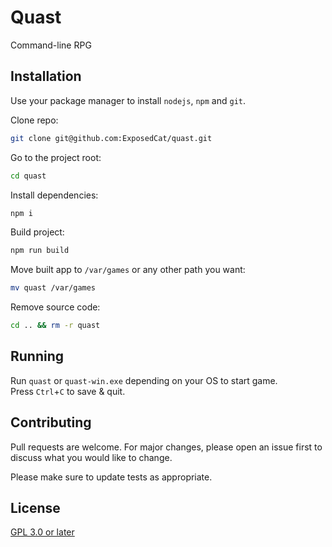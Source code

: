 
# Quast

Command-line RPG

## Installation

Use your package manager to install `nodejs`, `npm` and `git`.

Clone repo:
```bash
git clone git@github.com:ExposedCat/quast.git
```
Go to the project root:
```bash
cd quast
```
Install dependencies:
```bash
npm i
```
Build project:
```bash
npm run build
```
Move built app to `/var/games` or any other path you want:
```bash
mv quast /var/games
```
Remove source code:
```bash
cd .. && rm -r quast
```

## Running

Run `quast` or `quast-win.exe` depending on your OS to start game.  
Press `Ctrl`+`C` to save & quit.

## Contributing
Pull requests are welcome. For major changes, please open an issue first to discuss what you would like to change.

Please make sure to update tests as appropriate.

## License
[GPL 3.0 or later](https://choosealicense.com/licenses/gpl-3.0/)
